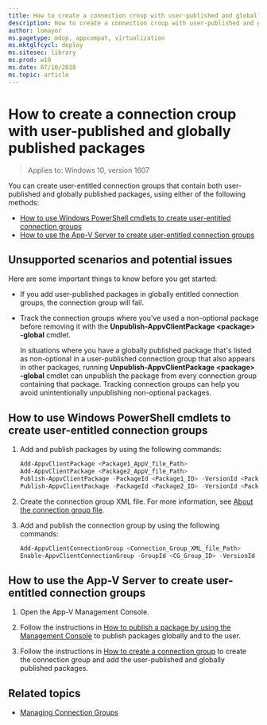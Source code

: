 ```yaml
---
title: How to create a connection croup with user-published and globally published packages (Windows 10)
description: How to create a connection croup with user-published and globally published packages.
author: lomayor
ms.pagetype: mdop, appcompat, virtualization
ms.mktglfcycl: deploy
ms.sitesec: library
ms.prod: w10
ms.date: 07/10/2018
ms.topic: article
---
```

# How to create a connection croup with user-published and globally published packages

>Applies to: Windows 10, version 1607

You can create user-entitled connection groups that contain both user-published and globally published packages, using either of the following methods:

- [How to use Windows PowerShell cmdlets to create user-entitled connection groups](#how-to-use-windows-powershell-cmdlets-to-create-user-entitled-connection-groups)
- [How to use the App-V Server to create user-entitled connection groups](#how-to-use-the-app-v-server-to-create-user-entitled-connection-groups)

## Unsupported scenarios and potential issues

Here are some important things to know before you get started:

- If you add user-published packages in globally entitled connection groups, the connection group will fail.
- Track the connection groups where you've used a non-optional package before removing it with the **Unpublish-AppvClientPackage <</span>package> -global** cmdlet.
      
    In situations where you have a globally published package that's listed as non-optional in a user-published connection group that also appears in other packages, running **Unpublish-AppvClientPackage <</span>package> -global** cmdlet can unpublish the package from every connection group containing that package. Tracking connection groups can help you avoid unintentionally unpublishing non-optional packages.

## How to use Windows PowerShell cmdlets to create user-entitled connection groups

1. Add and publish packages by using the following commands:
    
    ```PowerShell
    Add-AppvClientPackage <Package1_AppV_file_Path>
    Add-AppvClientPackage <Package2_AppV_file_Path>
    Publish-AppvClientPackage -PackageId <Package1_ID> -VersionId <Package1_Version_ID> -Global
    Publish-AppvClientPackage -PackageId <Package2_ID> -VersionId <Package2_Version_ID>
    ```

2. Create the connection group XML file. For more information, see [About the connection group file](appv-connection-group-file.md).

3. Add and publish the connection group by using the following commands:
    
    ```PowerShell
    Add-AppvClientConnectionGroup <Connection_Group_XML_file_Path>
    Enable-AppvClientConnectionGroup -GroupId <CG_Group_ID> -VersionId <CG_Version_ID>
    ```

## How to use the App-V Server to create user-entitled connection groups

1. Open the App-V Management Console.

2. Follow the instructions in [How to publish a package by using the Management Console](appv-publish-a-packages-with-the-management-console.md) to publish packages globally and to the user.

3. Follow the instructions in [How to create a connection group](appv-create-a-connection-group.md) to create the connection group and  add the user-published and globally published packages.





## Related topics

- [Managing Connection Groups](appv-managing-connection-groups.md)
